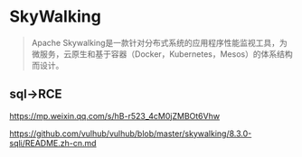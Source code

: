 # SkyWalking



> Apache Skywalking是一款针对分布式系统的应用程序性能监视工具，为微服务，云原生和基于容器（Docker，Kubernetes，Mesos）的体系结构而设计。

## sql->RCE

https://mp.weixin.qq.com/s/hB-r523_4cM0jZMBOt6Vhw

https://github.com/vulhub/vulhub/blob/master/skywalking/8.3.0-sqli/README.zh-cn.md


